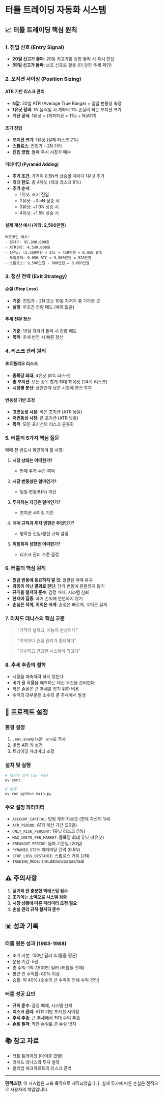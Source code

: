 # 터틀 트레이딩 자동화 시스템

## 📈 터틀 트레이딩 핵심 원칙

### 1. 진입 신호 (Entry Signal)
- **20일 신고가 돌파**: 20일 최고가를 상향 돌파 시 즉시 진입
- **55일 신고가 돌파**: 보조 신호로 활용 (더 강한 추세 확인)

### 2. 포지션 사이징 (Position Sizing)

#### ATR 기반 리스크 관리
- **N값**: 20일 ATR (Average True Range) = 일일 변동성 측정
- **1유닛 정의**: 1N 움직임 시 계좌의 1% 손실이 되는 포지션 크기
- **계산 공식**: 1유닛 = (계좌자금 × 1%) ÷ N(ATR)

#### 초기 진입
- **포지션 크기**: 1유닛 (실제 리스크 2%)
- **스톱로스**: 진입가 - 2N 거리
- **진입 방법**: 돌파 즉시 시장가 매수

#### 피라미딩 (Pyramid Adding)
- **추가 조건**: 가격이 0.5N씩 상승할 때마다 1유닛 추가
- **최대 한도**: 총 4유닛 (최대 리스크 8%)
- **추가 순서**:
  - 1유닛: 초기 진입
  - 2유닛: +0.5N 상승 시
  - 3유닛: +1.0N 상승 시
  - 4유닛: +1.5N 상승 시

#### 실제 계산 예시 (계좌: 2,500만원)
```
비트코인 예시:
- 현재가: 95,000,000원
- ATR(N): 4,500,000원
- 1유닛: (2,500만원 × 1%) ÷ 450만원 = 0.056 BTC
- 투입금액: 0.056 BTC × 9,500만원 = 528만원
- 스톱로스: 9,500만원 - 900만원 = 8,600만원
```

### 3. 청산 전략 (Exit Strategy)

#### 손절 (Stop Loss)
- **기준**: 진입가 - 2N 또는 10일 최저가 중 가까운 곳
- **실행**: 무조건 전량 매도 (예외 없음)

#### 추세 전환 청산
- **기준**: 10일 최저가 돌파 시 전량 매도
- **목적**: 추세 반전 시 빠른 청산

### 4. 리스크 관리 원칙

#### 포트폴리오 리스크
- **종목당 최대**: 4유닛 (8% 리스크)
- **총 포지션**: 모든 종목 합계 최대 12유닛 (24% 리스크)
- **시장별 분산**: 상관관계 낮은 시장에 분산 투자

#### 변동성 기반 조정
- **고변동성 시장**: 작은 포지션 (ATR 높음)
- **저변동성 시장**: 큰 포지션 (ATR 낮음)
- **목적**: 모든 포지션의 리스크 균등화

### 5. 터틀의 5가지 핵심 질문

매매 전 반드시 확인해야 할 사항:

1. **시장 상태는 어떠한가?**
   - 현재 주가 수준 파악

2. **시장 변동성은 얼마인가?**
   - 일일 변동폭(N) 계산

3. **투자하는 자금은 얼마인가?**
   - 포지션 사이징 기준

4. **매매 규칙과 투자 방향은 무엇인가?**
   - 명확한 진입/청산 규칙 설정

5. **위험회피 성향은 어떠한가?**
   - 리스크 관리 수준 결정

### 6. 터틀의 핵심 원칙

- **원금 변동에 동요하지 말 것**: 일관된 매매 유지
- **과정이 아닌 결과로 판단**: 단기 변동에 흔들리지 않기
- **규칙을 철저히 준수**: 감정 배제, 시스템 신뢰
- **현재에 집중**: 과거 손익에 연연하지 않기
- **손실은 작게, 이익은 크게**: 손절은 빠르게, 수익은 길게

### 7. 리처드 데니스의 핵심 교훈

> "가격이 실제고, 지능이 현상이다"
>
> "이익보다 손실 관리가 중요하다"
>
> "단순하고 견고한 시스템이 최고다"

### 8. 추세 추종의 철학

- 시장을 예측하려 하지 않는다
- 비가 올 확률을 예측하는 대신 우산을 준비한다
- 작은 손실은 큰 추세를 잡기 위한 비용
- 수익의 대부분은 소수의 큰 추세에서 발생

## 🚀 프로젝트 설정

### 환경 설정

1. `.env.example`을 `.env`로 복사
2. 빗썸 API 키 설정
3. 트레이딩 파라미터 조정

### 설치 및 실행

```bash
# 패키지 설치 (uv 사용)
uv sync

# 실행
uv run python main.py
```

### 주요 설정 파라미터

- `ACCOUNT_CAPITAL`: 빗썸 계좌 자본금 (전체 자산의 1/4)
- `ATR_PERIOD`: ATR 계산 기간 (20일)
- `UNIT_RISK_PERCENT`: 1유닛 리스크 (1%)
- `MAX_UNITS_PER_MARKET`: 종목당 최대 유닛 (4유닛)
- `BREAKOUT_PERIOD`: 돌파 기준일 (20일)
- `PYRAMID_STEP`: 피라미딩 간격 (0.5N)
- `STOP_LOSS_DISTANCE`: 스톱로스 거리 (2N)
- `TRADING_MODE`: simulation/paper/real

## ⚠️ 주의사항

1. **실거래 전 충분한 백테스팅 필수**
2. **초기에는 소액으로 시스템 검증**
3. **시장 상황에 따른 파라미터 조정 필요**
4. **손실 관리 규칙 철저히 준수**

## 📊 성과 기록

### 터틀 원본 성과 (1983-1988)
- 초기 자본: 100만 달러 (터틀들 평균)
- 운용 기간: 5년
- 총 수익: 1억 7,500만 달러 (터틀들 전체)
- 평균 연 수익률: 80% 이상
- 승률: 약 40% (소수의 큰 수익이 전체 수익 견인)

### 터틀 성공 요인
- **규칙 준수**: 감정 배제, 시스템 신뢰
- **리스크 관리**: ATR 기반 포지션 사이징
- **추세 추종**: 큰 추세에서 최대 수익 추출
- **손절 철저**: 작은 손실로 큰 손실 방지

## 📚 참고 자료

- 터틀 트레이딩 (마이클 코벨)
- 리처드 데니스의 투자 철학
- 윌리엄 에크하르트의 리스크 관리

---

**면책조항**: 이 시스템은 교육 목적으로 제작되었습니다. 실제 투자에 따른 손실은 전적으로 사용자의 책임입니다.